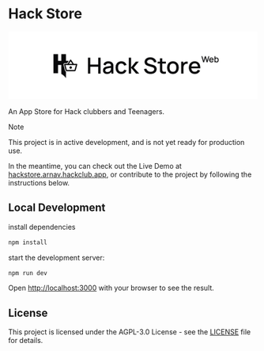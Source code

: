 
# Hack Store

<picture>
  <source media="(prefers-color-scheme: dark)" srcset="https://github.com/hack-store/web/raw/main/assets/banner_dark.svg">
  <source media="(prefers-color-scheme: light)" srcset="https://github.com/hack-store/web/raw/main/assets/banner_light.svg">
  <img alt="Hack Store Web" src="https://github.com/hack-store/web/raw/main/assets/banner_light.svg">
</picture>

An App Store for Hack clubbers and Teenagers.

> [!NOTE]
> This project is in active development, and is not yet ready for production use. 

In the meantime, you can check out the Live Demo at [hackstore.arnav.hackclub.app](https://hackstore.arnav.hackclub.app), or contribute to the project by following the instructions below.

## Local Development

install dependencies

```bash
npm install
```

start the development server:

```bash
npm run dev
```

Open [http://localhost:3000](http://localhost:3000) with your browser to see the result.

## License
This project is licensed under the AGPL-3.0 License - see the [LICENSE](https://github.com/Hack-Store/web/blob/main/LICENSE) file for details.